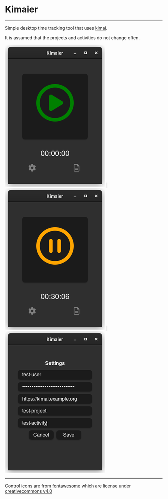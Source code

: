 # Kimaier
---

Simple desktop time tracking tool that uses [kimai](https://www.kimai.org/de/).

It is assumed that the projects and activities do not change often.

![start](/docs/start.png) | ![pause](/docs/pause.png) | ![settings](/docs/settings.png)

---

Control icons are from [fontawesome](https://fontawesome.com) which are license under [creativecommons v4.0](https://creativecommons.org/licenses/by/4.0/)
